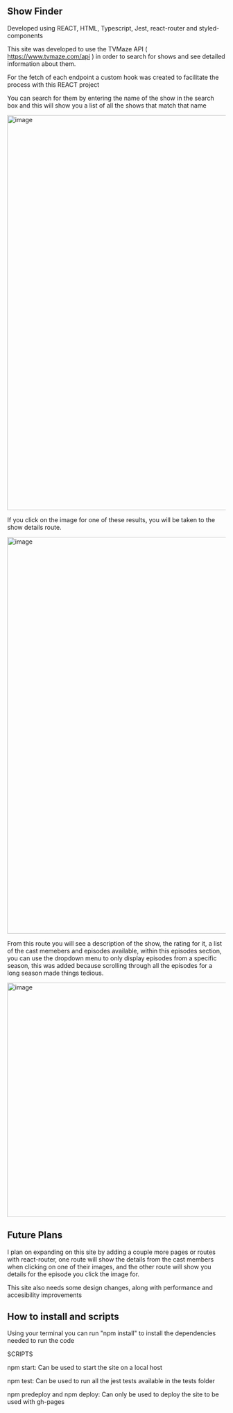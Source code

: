 ## Show Finder

Developed using REACT, HTML, Typescript, Jest, react-router and styled-components

This site was developed to use the TVMaze API ( https://www.tvmaze.com/api ) in order to search for shows and see detailed information about them.

For the fetch of each endpoint a custom hook was created to facilitate the process with this REACT project

You can search for them by entering the name of the show in the search box and this will show you a list of all the shows that match that name 

<img width="1835" height="910" alt="image" src="https://github.com/user-attachments/assets/0a74883e-f195-44bc-b63e-f3c36c8007a1" />

If you click on the image for one of these results, you will be taken to the show details route.

<img width="1850" height="914" alt="image" src="https://github.com/user-attachments/assets/e77b0ddd-68bd-427b-b62c-5b0ea0fc38a3" />

From this route you will see a description of the show, the rating for it, a list of the cast memebers and episodes available, within this episodes section, you can use the dropdown menu to only display episodes from a specific season, this was added because scrolling through all the episodes for a long season made things tedious.

<img width="1839" height="540" alt="image" src="https://github.com/user-attachments/assets/929c9d55-f28a-49de-858e-db88d3e7387e" />

## Future Plans

I plan on expanding on this site by adding a couple more pages or routes with react-router, one route will show the details from the cast members when clicking on one of their images, and the other route will show you details for the episode you click the image for.

This site also needs some design changes, along with performance and accesibility improvements

## How to install and scripts

Using your terminal you can run "npm install" to install the dependencies needed to run the code

SCRIPTS

npm start: Can be used to start the site on a local host

npm test: Can be used to run all the jest tests available in the tests folder

npm predeploy and npm deploy: Can only be used to deploy the site to be used with gh-pages
